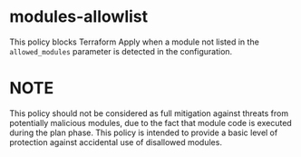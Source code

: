 # modules-allowlist
This policy blocks Terraform Apply when a module not listed in the `allowed_modules` parameter is detected in the configuration.
# NOTE 
This policy should not be considered as full mitigation against threats from potentially malicious modules, due to the fact that module code is executed during the plan phase. This policy is intended to provide a basic level of protection against accidental use of disallowed modules.